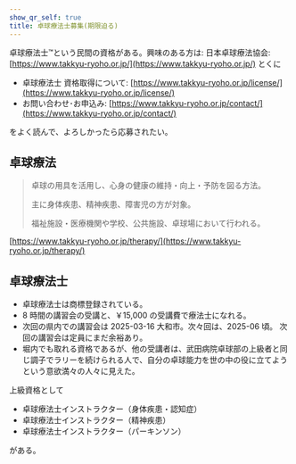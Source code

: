 ```yaml
---
show_qr_self: true
title: 卓球療法士募集(期限迫る)
---
```

卓球療法士™という民間の資格がある。興味のある方は:
日本卓球療法協会: [https://www.takkyu-ryoho.or.jp/](https://www.takkyu-ryoho.or.jp/)
とくに
- 卓球療法士 資格取得について: [https://www.takkyu-ryoho.or.jp/license/](https://www.takkyu-ryoho.or.jp/license/)
- お問い合わせ･お申込み: [https://www.takkyu-ryoho.or.jp/contact/](https://www.takkyu-ryoho.or.jp/contact/)

をよく読んで、よろしかったら応募されたい。

## 卓球療法
> 卓球の用具を活用し、心身の健康の維持・向上・予防を図る方法。
>
> 主に身体疾患、精神疾患、障害児の方が対象。
>
> 福祉施設・医療機関や学校、公共施設、卓球場において行われる。<br/>

[https://www.takkyu-ryoho.or.jp/therapy/](https://www.takkyu-ryoho.or.jp/therapy/)

## 卓球療法士
- 卓球療法士は商標登録されている。
- 8 時間の講習会の受講と、￥15,000 の受講費で療法士になれる。
- 次回の県内での講習会は 2025-03-16 大和市。次々回は、2025-06 頃。
次回の講習会は定員にまだ余裕あり。
- 堀内でも取れる資格であるが、他の受講者は、武田病院卓球部の上級者と同じ調子でラリーを続けられる人で、自分の卓球能力を世の中の役に立てようという意欲満々の人々に見えた。

上級資格として
- 卓球療法士インストラクター（身体疾患・認知症）
- 卓球療法士インストラクター（精神疾患）
- 卓球療法士インストラクター（パーキンソン）

がある。
